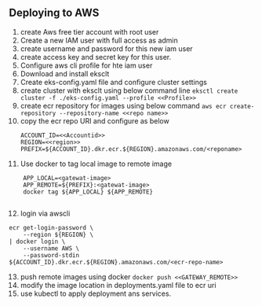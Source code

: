 ## Deploying to AWS ##
1. create Aws free tier account with root user
2. Create a new IAM user with full access as admin
3. create username and password for this new iam user
4. create access key and secret key for this user.
5. Configure aws cli profile for hte iam user
6. Download and install eksclt
7. Create eks-config.yaml file and configure cluster settings
8. create cluster with eksclt using below command line
`eksctl create cluster -f ./eks-config.yaml --profile <<Profile>>`
9. create ecr repository for images using below command
`aws ecr create-repository --repository-name <<repo name>>`
10. copy the ecr repo URI and configure as below
    ```
    ACCOUNT_ID=<<Accountid>>
    REGION=<<region>>
    PREFIX=${ACCOUNT_ID}.dkr.ecr.${REGION}.amazonaws.com/<reponame>

    ```
11. Use docker to tag local image to remote image
```
    APP_LOCAL=<gatewat-image>
    APP_REMOTE=${PREFIX}:<gatewat-image>
    docker tag ${APP_LOCAL} ${APP_REMOTE}
    
```
12. login via awscli 
```
ecr get-login-password \
    --region ${REGION} \
| docker login \
    --username AWS \
    --password-stdin ${ACCOUNT_ID}.dkr.ecr.${REGION}.amazonaws.com/<ecr-repo-name>
```
13. push remote images using docker
    `docker push <<GATEWAY_REMOTE>>`
14. modify the image location in deployments.yaml file to ecr uri
15. use kubectl to apply deployment ans services.




